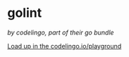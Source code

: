 # golint 

_by codelingo, part of their go bundle_


[Load up in the codelingo.io/playground](https://codelingo.io/playground/?repo=github.com/codelingo/hub&dir=tenets/codelingo/go/golint&tenet=codelingo/go/golint)